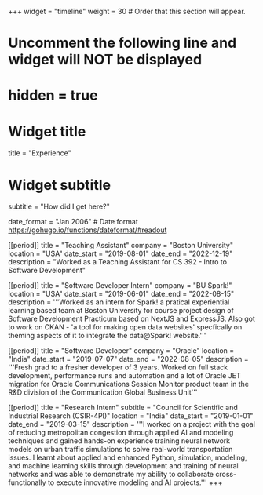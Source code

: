 +++
widget = "timeline"
weight = 30  # Order that this section will appear.

# Uncomment the following line and widget will NOT be displayed
# hidden = true

# Widget title
title = "Experience"
# Widget subtitle
subtitle = "How did I get here?"

date_format = "Jan 2006" # Date format https://gohugo.io/functions/dateformat/#readout

[[period]]
  title = "Teaching Assistant"
  company = "Boston University"
  location = "USA"
  date_start = "2019-08-01"
  date_end = "2022-12-19"
  description = "Worked as a Teaching Assistant for CS 392 - Intro to Software Development"

[[period]]
  title = "Software Developer Intern"
  company = "BU Spark!"
  location = "USA"
  date_start = "2019-06-01"
  date_end = "2022-08-15"
  description = '''Worked as an intern for Spark! a pratical experiential learning based team at Boston University for course project design of Software Development Practicum based on NextJS and ExpressJS. Also got to work on CKAN - 'a tool for making open data websites' specfically on theming aspects of it to integrate the data@Spark! website.'''

[[period]]
  title = "Software Developer"
  company = "Oracle"
  location = "India"
  date_start = "2019-07-07"
  date_end = "2022-08-05"
  description = '''Fresh grad to a fresher developer of 3 years. Worked on full stack development, performance runs and automation and a lot of Oracle JET migration for Oracle Communications Session Monitor product team in the R&D division of the Communication Global Business Unit'''

[[period]]
  title = "Research Intern"
  subtitle = "Council for Scientific and Industrial Research (CSIR-4PI)"
  location = "India"
  date_start = "2019-01-01"
  date_end = "2019-03-15"
  description = '''I worked on a  project with the goal of reducing metropolitan congestion through applied AI and modeling techniques and gained hands-on experience training neural network models on urban traffic simulations to solve real-world transportation issues. I learnt about applied and enhanced Python, simulation, modeling, and machine learning skills through development and training of neural networks and was able to demonstrate my ability to collaborate cross-functionally to execute innovative modeling and AI projects.'''
+++
